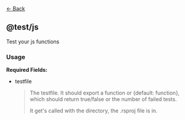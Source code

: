 [<- Back](../index.md)

## @test/js

Test your js functions

### Usage

**Required Fields:**

-   testfile
    > The testfile. It should export a function or {default: function}, which should return true/false or the number of failed tests.
    >
    > It get's called with the directory, the .rsproj file is in.